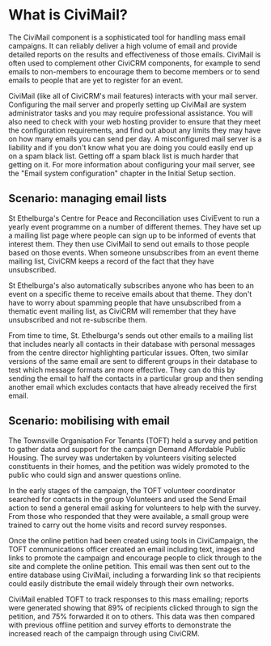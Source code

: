 What is CiviMail?
=================

The CiviMail component is a sophisticated tool for handling mass email
campaigns. It can reliably deliver a high volume of email and provide
detailed reports on the results and effectiveness of those emails.
CiviMail is often used to complement other CiviCRM components, for
example to send emails to non-members to encourage them to become
members or to send emails to people that are yet to register for an
event. 

CiviMail (like all of CiviCRM's mail features) interacts with your mail
server. Configuring the mail server and properly setting up CiviMail are
system administrator tasks and you may require professional assistance.
You will also need to check with your web hosting provider to ensure
that they meet the configuration requirements, and find out about any
limits they may have on how many emails you can send per day. A
misconfigured mail server is a liability and if you don't know what you
are doing you could easily end up on a spam black list. Getting off a
spam black list is much harder that getting on it. For more information
about configuring your mail server, see the "Email system configuration"
chapter in the Initial Setup section.

Scenario: managing email lists
-------------------------------

St Ethelburga's Centre for Peace and Reconciliation uses CiviEvent to
run a yearly event programme on a number of different themes. They have
set up a mailing list page where people can sign up to be informed of
events that interest them. They then use CiviMail to send out emails to
those people based on those events. When someone unsubscribes from an
event theme mailing list, CiviCRM keeps a record of the fact that they
have unsubscribed.

St Ethelburga's also automatically subscribes anyone who has been to an
event on a specific theme to receive emails about that theme. They don't
have to worry about spamming people that have unsubscribed from a
thematic event mailing list, as CiviCRM will remember that they have
unsubscribed and not re-subscribe them.

From time to time, St. Ethelburga's sends out other emails to a mailing
list that includes nearly all contacts in their database with personal
messages from the centre director highlighting particular issues. Often,
two similar versions of the same email are sent to different groups in
their database to test which message formats are more effective. They
can do this by sending the email to half the contacts in a particular
group and then sending another email which excludes contacts that have
already received the first email.

Scenario: mobilising with email
-------------------------------

The Townsville Organisation For Tenants (TOFT) held a survey and
petition to gather data and support for the campaign Demand Affordable
Public Housing. The survey was undertaken by volunteers visiting
selected constituents in their homes, and the petition was widely
promoted to the public who could sign and answer questions online.

In the early stages of the campaign, the TOFT volunteer coordinator
searched for contacts in the group Volunteers and used the Send Email
action to send a general email asking for volunteers to help with the
survey. From those who responded that they were available, a small group
were trained to carry out the home visits and record survey responses.

Once the online petition had been created using tools in CiviCampaign,
the TOFT communications officer created an email including text, images
and links to promote the campaign and encourage people to click through
to the site and complete the online petition. This email was then sent
out to the entire database using CiviMail, including a forwarding link
so that recipients could easily distribute the email widely through
their own networks.

CiviMail enabled TOFT to track responses to this mass emailing; reports
were generated showing that 89% of recipients clicked through to sign
the petition, and 75% forwarded it on to others. This data was then
compared with previous offline petition and survey efforts to
demonstrate the increased reach of the campaign through using CiviCRM.
